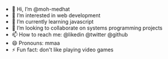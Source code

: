 - 👋 Hi, I’m @moh-medhat
- 👀 I’m interested in web development
- 🌱 I’m currently learning javascript
- 💞️ I’m looking to collaborate on systems programming projects
- 📫 How to reach me: @likedin @twitter @github
- 😄 Pronouns: mmaa
- ⚡ Fun fact: don't like playing video games

<!---
moh-medhat/moh-medhat is a ✨ special ✨ repository because its `README.md` (this file) appears on your GitHub profile.
You can click the Preview link to take a look at your changes.
--->
